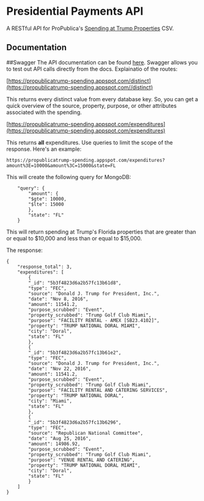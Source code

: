 # Presidential Payments API

A RESTful API for ProPublica's [Spending at Trump Properties](https://www.propublica.org/datastore/dataset/spending-at-trump-properties) CSV.

## Documentation

##Swagger
The API documentation can be found [here](https://propublicatrump-spending.appspot.com/api-docs/). Swagger allows you to test out API calls directly from the docs. Explainatio of the routes:

[https://propublicatrump-spending.appspot.com/distinct](https://propublicatrump-spending.appspot.com//distinct)

This returns every distinct value from every database key. So, you can get a quick overview of the source, property, purpose, or other attributes associated with the spending.

[https://propublicatrump-spending.appspot.com/expenditures](https://propublicatrump-spending.appspot.com/expenditures)

This returns **all** expenditures. Use queries to limit the scope of the response. Here's an example:

```
https://propublicatrump-spending.appspot.com/expenditures?amount%3E=10000&amount%3C=15000&state=FL
```

This will create the following query for MongoDB:

```
    "query": {
        "amount": {
        "$gte": 10000,
        "$lte": 15000
        },
        "state": "FL"
    }
```
This will return spending at Trump's Florida properties that are greater than or equal to $10,000 and less than or equal to $15,000.

The response:

```
{    
    "response_total": 3,
    "expenditures": [
        {
        "_id": "5b3f4823d6a2b57fc13b61d8",
        "type": "FEC",
        "source": "Donald J. Trump for President, Inc.",
        "date": "Nov 8, 2016",
        "amount": 11541.2,
        "purpose_scrubbed": "Event",
        "property_scrubbed": "Trump Golf Club Miami",
        "purpose": "FACILITY RENTAL - AMEX [SB23.4102]",
        "property": "TRUMP NATIONAL DORAL MIAMI",
        "city": "Doral",
        "state": "FL"
        },
        {
        "_id": "5b3f4823d6a2b57fc13b61e2",
        "type": "FEC",
        "source": "Donald J. Trump for President, Inc.",
        "date": "Nov 22, 2016",
        "amount": 11541.2,
        "purpose_scrubbed": "Event",
        "property_scrubbed": "Trump Golf Club Miami",
        "purpose": "FACILITY RENTAL AND CATERING SERVICES",
        "property": "TRUMP NATIONAL DORAL",
        "city": "Miami",
        "state": "FL"
        },
        {
        "_id": "5b3f4823d6a2b57fc13b6296",
        "type": "FEC",
        "source": "Republican National Committee",
        "date": "Aug 25, 2016",
        "amount": 14986.92,
        "purpose_scrubbed": "Event",
        "property_scrubbed": "Trump Golf Club Miami",
        "purpose": "VENUE RENTAL AND CATERING",
        "property": "TRUMP NATIONAL DORAL MIAMI",
        "city": "Doral",
        "state": "FL"
        }
    ]
}
```